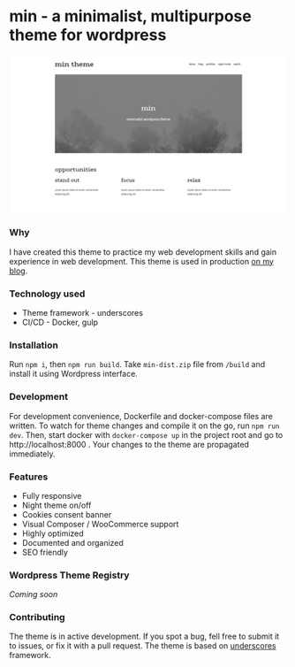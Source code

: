 # min - a minimalist, multipurpose theme for wordpress

![](src/screenshot.png)

### Why
I have created this theme to practice my web development skills and gain experience in web development.
This theme is used in production [on my blog](https://everyday.codes).

### Technology used
- Theme framework - underscores
- CI/CD - Docker, gulp

### Installation
Run `npm i`, then `npm run build`. Take `min-dist.zip` file from `/build` and install it
using Wordpress interface.

### Development
For development convenience, Dockerfile and docker-compose files are written.
To watch for theme changes and compile it on the go, run `npm run dev`. 
Then, start docker with `docker-compose up` in the project root and go to http://localhost:8000 . 
Your changes to the theme are propagated immediately.

### Features
- Fully responsive
- Night theme on/off
- Cookies consent banner
- Visual Composer / WooCommerce support
- Highly optimized
- Documented and organized
- SEO friendly

### Wordpress Theme Registry
_Coming soon_

### Contributing
The theme is in active development. If you spot a bug, fell free to submit it to issues, or fix it with a pull request.
The theme is based on [underscores](https://underscores.me/) framework.